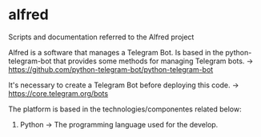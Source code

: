 # alfred
Scripts and documentation referred to the Alfred project

Alfred is a software that manages a Telegram Bot. Is based in the python-telegram-bot that provides some methods for managing Telegram bots. -> https://github.com/python-telegram-bot/python-telegram-bot

It's necessary to create a Telegram Bot before deploying this code. -> https://core.telegram.org/bots

The platform is based in the technologies/componentes related below:

1. Python -> The programming language used for the develop.
